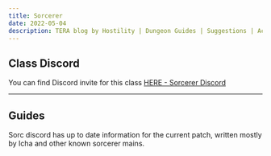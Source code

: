 ```yaml
---
title: Sorcerer
date: 2022-05-04
description: TERA blog by Hostility | Dungeon Guides | Suggestions | Activities | Battlegrounds | Theorycrafting | MT The Dream ...
---
```


## Class Discord

You can find Discord invite for this class [HERE - Sorcerer Discord](https://discord.gg/x6u6YGV)

<hr/>

## Guides

Sorc discord has up to date information for the current patch, written mostly by Icha and other known sorcerer mains.